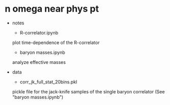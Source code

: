 # n omega near phys pt

* notes

  + R-correlator.ipynb

  plot time-dependence of the R-correlator

  + baryon masses.ipynb

  analyze effective masses


* data

  + corr_jk_full_stat_20bins.pkl

  pickle file for the jack-knife samples of the single baryon correlator
  (See "baryon masses.ipynb")

